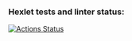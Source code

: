 ### Hexlet tests and linter status:
[![Actions Status](https://github.com/Myotraykt/frontend-project-46/actions/workflows/hexlet-check.yml/badge.svg)](https://github.com/Myotraykt/frontend-project-46/actions)